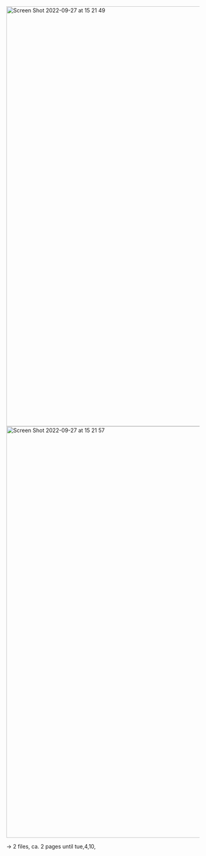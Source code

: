 <img width="1095" alt="Screen Shot 2022-09-27 at 15 21 49" src="https://user-images.githubusercontent.com/103630748/192537921-1b20c17d-16e7-4457-bcdf-9676eaafe29a.png">

<img width="1073" alt="Screen Shot 2022-09-27 at 15 21 57" src="https://user-images.githubusercontent.com/103630748/192537958-39d23581-f5a5-4af9-9a23-bd903a3a6e96.png">

-> 2 files, ca. 2 pages until tue,4,10,
